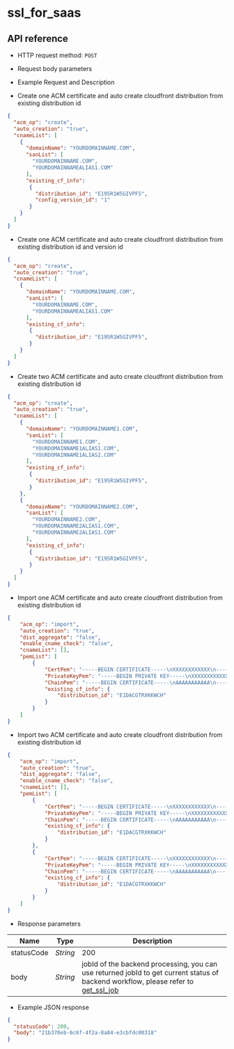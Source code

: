 # ssl_for_saas 
## API reference

- HTTP request method: `POST`

- Request body parameters

- Example Request and Description

- Create one ACM certificate and auto create cloudfront distribution from existing distribution id
``` json
{
  "acm_op": "create",   
  "auto_creation": "true", 
  "cnameList": [  
    {
      "domainName": "YOURDOMAINNAME.COM", 
      "sanList": [
        "YOURDOMAINNAME.COM",
        "YOURDOMAINNAMEALIAS1.COM"
      ],
      "existing_cf_info": 
       {
         "distribution_id": "E195R1W5GIVPF5", 
         "config_version_id": "1"
       }
    }
  ]
}
```

- Create one ACM certificate and auto create cloudfront distribution from existing distribution id and version id
``` json
{
  "acm_op": "create",   
  "auto_creation": "true", 
  "cnameList": [  
    {
      "domainName": "YOURDOMAINNAME.COM", 
      "sanList": [
        "YOURDOMAINNAME.COM",
        "YOURDOMAINNAMEALIAS1.COM"
      ],
      "existing_cf_info": 
       {
         "distribution_id": "E195R1W5GIVPF5", 
       }
    }
  ]
}
```

- Create two ACM certificate and auto create cloudfront distribution from existing distribution id 
``` json
{
  "acm_op": "create",   
  "auto_creation": "true", 
  "cnameList": [  
    {
      "domainName": "YOURDOMAINNAME1.COM", 
      "sanList": [
        "YOURDOMAINNAME1.COM",
        "YOURDOMAINNAME1ALIAS1.COM",
        "YOURDOMAINNAME1ALIAS2.COM" 
      ],
      "existing_cf_info": 
       {
         "distribution_id": "E195R1W5GIVPF5", 
       }
    },
    {
      "domainName": "YOURDOMAINNAME2.COM", 
      "sanList": [
        "YOURDOMAINNAME2.COM",
        "YOURDOMAINNAME2ALIAS1.COM",
        "YOURDOMAINNAME2ALIAS1.COM" 
      ],
      "existing_cf_info": 
       {
         "distribution_id": "E195R1W5GIVPF5", 
       }
    }
  ]
}
```

- Import one ACM certificate and auto create cloudfront distribution from existing distribution id
``` json
{
    "acm_op": "import",
    "auto_creation": "true",
    "dist_aggregate": "false",
    "enable_cname_check": "false",
    "cnameList": [],
    "pemList": [
        {
            "CertPem": "-----BEGIN CERTIFICATE-----\nXXXXXXXXXXXX\n-----END CERTIFICATE-----",
            "PrivateKeyPem": "-----BEGIN PRIVATE KEY-----\nXXXXXXXXXXXX\n-----END PRIVATE KEY-----",
            "ChainPem": "-----BEGIN CERTIFICATE-----\nAAAAAAAAAAA\n-----END CERTIFICATE-----\n-----BEGIN CERTIFICATE-----\nBBBBBBBBBBB\n-----END CERTIFICATE-----\n-----BEGIN CERTIFICATE-----\nCCCCCCCCCCC\n-----END CERTIFICATE-----",
            "existing_cf_info": {
                "distribution_id": "E1DACGTRXKKWCH"
            }
        }
    ]
}
```

- Import two ACM certificate and auto create cloudfront distribution from existing distribution id
``` json
{
    "acm_op": "import",
    "auto_creation": "true",
    "dist_aggregate": "false",
    "enable_cname_check": "false",
    "cnameList": [],
    "pemList": [
        {
            "CertPem": "-----BEGIN CERTIFICATE-----\nXXXXXXXXXXXX\n-----END CERTIFICATE-----",
            "PrivateKeyPem": "-----BEGIN PRIVATE KEY-----\nXXXXXXXXXXXX\n-----END PRIVATE KEY-----",
            "ChainPem": "-----BEGIN CERTIFICATE-----\nAAAAAAAAAAA\n-----END CERTIFICATE-----\n-----BEGIN CERTIFICATE-----\nBBBBBBBBBBB\n-----END CERTIFICATE-----\n-----BEGIN CERTIFICATE-----\nCCCCCCCCCCC\n-----END CERTIFICATE-----",
            "existing_cf_info": {
                "distribution_id": "E1DACGTRXKKWCH"
            }
        },
        {
            "CertPem": "-----BEGIN CERTIFICATE-----\nXXXXXXXXXXXX\n-----END CERTIFICATE-----",
            "PrivateKeyPem": "-----BEGIN PRIVATE KEY-----\nXXXXXXXXXXXX\n-----END PRIVATE KEY-----",
            "ChainPem": "-----BEGIN CERTIFICATE-----\nAAAAAAAAAAA\n-----END CERTIFICATE-----\n-----BEGIN CERTIFICATE-----\nBBBBBBBBBBB\n-----END CERTIFICATE-----\n-----BEGIN CERTIFICATE-----\nCCCCCCCCCCC\n-----END CERTIFICATE-----",
            "existing_cf_info": {
                "distribution_id": "E1DACGTRXKKWCH"
            }
        }
    ]
}
```


- Response parameters

| **Name**   | **Type** | **Description**                                                                                                         |
|------------|----------|-------------------------------------------------------------------------------------------------------------------------|
| statusCode | *String* | 200                                                                                                                     |
| body       | *String* | jobId of the backend processing, you can use returned jobId to get current status of backend workflow, please refer to [get_ssl_job](ssl-certificates/get-ssl-job.md) |

- Example JSON response

``` json
{
  "statusCode": 200,
  "body": "21b370eb-6c6f-4f2a-8a84-e3cbfdc00318"
}
```